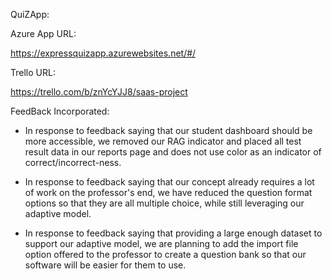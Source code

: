 QuiZApp:

Azure App URL:

https://expressquizapp.azurewebsites.net/#/

Trello URL:

https://trello.com/b/znYcYJJ8/saas-project

FeedBack Incorporated:

- In response to feedback saying that our student dashboard should be more accessible, we removed our RAG indicator and placed all test result data in our reports page and does not use color as an indicator of correct/incorrect-ness.

- In response to feedback saying that our concept already requires a lot of work on the professor's end, we have reduced the question format options so that they are all multiple choice, while still leveraging our adaptive model.

- In response to feedback saying that providing a large enough dataset to support our adaptive model, we are planning to add the import file option offered to the professor to create a question bank so that our software will be easier for them to use.

